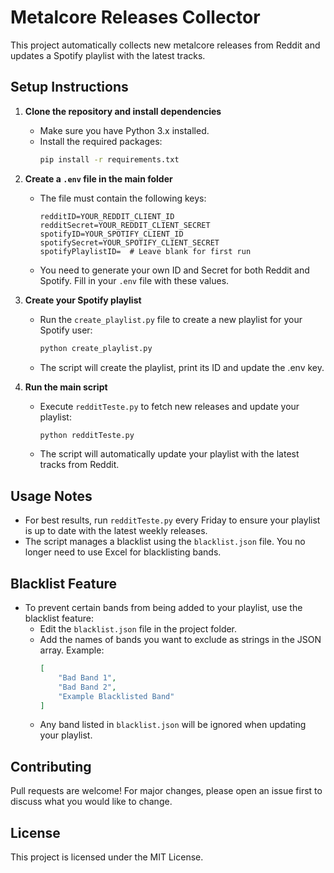 # Metalcore Releases Collector

This project automatically collects new metalcore releases from Reddit and updates a Spotify playlist with the latest tracks.

## Setup Instructions

1. **Clone the repository and install dependencies**
   - Make sure you have Python 3.x installed.
   - Install the required packages:
     ```bash
     pip install -r requirements.txt
     ```

2. **Create a `.env` file in the main folder**
   - The file must contain the following keys:
     ```env
     redditID=YOUR_REDDIT_CLIENT_ID
     redditSecret=YOUR_REDDIT_CLIENT_SECRET
     spotifyID=YOUR_SPOTIFY_CLIENT_ID
     spotifySecret=YOUR_SPOTIFY_CLIENT_SECRET
     spotifyPlaylistID=  # Leave blank for first run
     ```
   - You need to generate your own ID and Secret for both Reddit and Spotify. Fill in your `.env` file with these values.

3. **Create your Spotify playlist**
   - Run the `create_playlist.py` file to create a new playlist for your Spotify user:
     ```bash
     python create_playlist.py
     ```
   - The script will create the playlist, print its ID and update the .env key.

4. **Run the main script**
   - Execute `redditTeste.py` to fetch new releases and update your playlist:
     ```bash
     python redditTeste.py
     ```
   - The script will automatically update your playlist with the latest tracks from Reddit.

## Usage Notes
- For best results, run `redditTeste.py` every Friday to ensure your playlist is up to date with the latest weekly releases.
- The script manages a blacklist using the `blacklist.json` file. You no longer need to use Excel for blacklisting bands.

## Blacklist Feature
- To prevent certain bands from being added to your playlist, use the blacklist feature:
  - Edit the `blacklist.json` file in the project folder.
  - Add the names of bands you want to exclude as strings in the JSON array. Example:
    ```json
    [
        "Bad Band 1",
        "Bad Band 2",
        "Example Blacklisted Band"
    ]
    ```
  - Any band listed in `blacklist.json` will be ignored when updating your playlist.

## Contributing
Pull requests are welcome! For major changes, please open an issue first to discuss what you would like to change.

## License
This project is licensed under the MIT License.